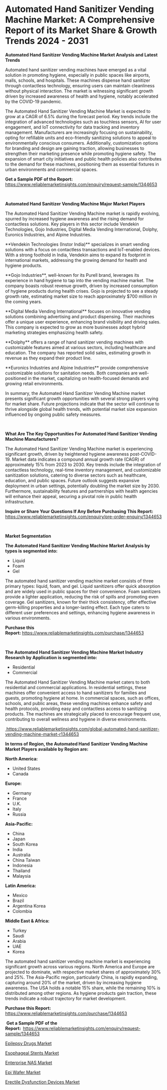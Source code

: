 <p><h1>Automated Hand Sanitizer Vending Machine Market: A Comprehensive Report of its Market Share & Growth Trends 2024 - 2031</h1></p><p><strong>Automated Hand Sanitizer Vending Machine Market Analysis and Latest Trends</strong></p>
<p><p>Automated hand sanitizer vending machines have emerged as a vital solution in promoting hygiene, especially in public spaces like airports, malls, schools, and hospitals. These machines dispense hand sanitizer through contactless technology, ensuring users can maintain cleanliness without physical interaction. The market is witnessing significant growth driven by increased awareness of health and hygiene, notably accelerated by the COVID-19 pandemic.</p><p>The Automated Hand Sanitizer Vending Machine Market is expected to grow at a CAGR of 6.5% during the forecast period. Key trends include the integration of advanced technologies such as touchless sensors, AI for user engagement, and IoT connectivity for data tracking and inventory management. Manufacturers are increasingly focusing on sustainability, opting for refillable units and eco-friendly sanitizing solutions to appeal to environmentally conscious consumers. Additionally, customization options for branding and design are gaining traction, allowing businesses to strengthen their marketing presence while promoting hygiene safety. The expansion of smart city initiatives and public health policies also contributes to the demand for these machines, positioning them as essential fixtures in urban environments and commercial spaces.</p></p>
<p><strong>Get a Sample PDF of the Report:&nbsp;</strong> <a href="https://www.reliablemarketinsights.com/enquiry/request-sample/1344653?utm_campaign=1338&utm_medium=2&utm_source=Github&utm_content=ia&utm_term=03102024&utm_id=automated-hand-sanitizer-vending-machine">https://www.reliablemarketinsights.com/enquiry/request-sample/1344653</a></p>
<p>&nbsp;</p>
<p><strong>Automated Hand Sanitizer Vending Machine Major Market Players</strong></p>
<p><p>The Automated Hand Sanitizer Vending Machine market is rapidly evolving, spurred by increased hygiene awareness and the rising demand for contactless solutions. Key players in this sector include Vendekin Technologies, Gojo Industries, Digital Media Vending International, Dolphy, Euronics Industries, and Alpine Industries.</p><p>**Vendekin Technologies (Instor India)** specializes in smart vending solutions with a focus on contactless transactions and IoT-enabled devices. With a strong foothold in India, Vendekin aims to expand its footprint in international markets, addressing the growing demand for health and hygiene products.</p><p>**Gojo Industries**, well-known for its Purell brand, leverages its experience in hand hygiene to tap into the vending machine market. The company boasts robust revenue growth, driven by increased consumption of hygiene products during health crises. Gojo is projected to see a steady growth rate, estimating market size to reach approximately $700 million in the coming years.</p><p>**Digital Media Vending International** focuses on innovative vending solutions combining advertising and product dispensing. Their machines offer a unique user experience, enhancing brand visibility and driving sales. This company is expected to grow as more businesses adopt hybrid marketing strategies emphasizing health safety.</p><p>**Dolphy** offers a range of hand sanitizer vending machines with customizable features aimed at various sectors, including healthcare and education. The company has reported solid sales, estimating growth in revenue as they expand their product line.</p><p>**Euronics Industries and Alpine Industries** provide comprehensive customizable solutions for sanitation needs. Both companies are well-positioned in the market, capitalizing on health-focused demands and growing retail environments.</p><p>In summary, the Automated Hand Sanitizer Vending Machine market presents significant growth opportunities with several strong players vying for market share. Future projections indicate that the sector will continue to thrive alongside global health trends, with potential market size expansion influenced by ongoing public safety measures.</p></p>
<p>&nbsp;</p>
<p><strong>What Are The Key Opportunities For Automated Hand Sanitizer Vending Machine Manufacturers?</strong></p>
<p><p>The Automated Hand Sanitizer Vending Machine market is experiencing significant growth, driven by heightened hygiene awareness post-COVID-19. Market data indicates a compound annual growth rate (CAGR) of approximately 15% from 2023 to 2030. Key trends include the integration of contactless technology, real-time inventory management, and customizable sanitization solutions, catering to diverse sectors such as healthcare, education, and public spaces. Future outlook suggests expansive deployment in urban settings, potentially doubling the market size by 2030. Furthermore, sustainability features and partnerships with health agencies will enhance their appeal, securing a pivotal role in public health infrastructure.</p></p>
<p><strong>Inquire or Share Your Questions If Any Before Purchasing This Report:</strong> <a href="https://www.reliablemarketinsights.com/enquiry/pre-order-enquiry/1344653?utm_campaign=1338&utm_medium=2&utm_source=Github&utm_content=ia&utm_term=03102024&utm_id=automated-hand-sanitizer-vending-machine">https://www.reliablemarketinsights.com/enquiry/pre-order-enquiry/1344653</a></p>
<p>&nbsp;</p>
<p><strong>Market Segmentation</strong></p>
<p><strong>The Automated Hand Sanitizer Vending Machine Market Analysis by types is segmented into:</strong></p>
<p><ul><li>Liquid</li><li>Foam</li><li>Gel</li></ul></p>
<p><p>The automated hand sanitizer vending machine market consists of three primary types: liquid, foam, and gel. Liquid sanitizers offer quick absorption and are widely used in public spaces for their convenience. Foam sanitizers provide a lighter application, reducing the risk of spills and promoting even coverage. Gel sanitizers, known for their thick consistency, offer effective germ-killing properties and a longer-lasting effect. Each type caters to different user preferences and settings, enhancing hygiene awareness in various environments.</p></p>
<p><strong>Purchase this Report:&nbsp;</strong><a href="https://www.reliablemarketinsights.com/purchase/1344653?utm_campaign=1338&utm_medium=2&utm_source=Github&utm_content=ia&utm_term=03102024&utm_id=automated-hand-sanitizer-vending-machine">https://www.reliablemarketinsights.com/purchase/1344653</a></p>
<p>&nbsp;</p>
<p><strong>The Automated Hand Sanitizer Vending Machine Market Industry Research by Application is segmented into:</strong></p>
<p><ul><li>Residential</li><li>Commercial</li></ul></p>
<p><p>The Automated Hand Sanitizer Vending Machine market caters to both residential and commercial applications. In residential settings, these machines offer convenient access to hand sanitizers for families and guests, promoting hygiene at home. In commercial spaces, such as offices, schools, and public areas, these vending machines enhance safety and health protocols, providing easy and contactless access to sanitizing products. The machines are strategically placed to encourage frequent use, contributing to overall wellness and hygiene in diverse environments.</p></p>
<p><a href="https://www.reliablemarketinsights.com/global-automated-hand-sanitizer-vending-machine-market-r1344653?utm_campaign=1338&utm_medium=2&utm_source=Github&utm_content=ia&utm_term=03102024&utm_id=automated-hand-sanitizer-vending-machine">&nbsp;https://www.reliablemarketinsights.com/global-automated-hand-sanitizer-vending-machine-market-r1344653</a></p>
<p><strong>In terms of Region, the Automated Hand Sanitizer Vending Machine Market Players available by Region are:</strong></p>
<p>
    <p> <strong> North America: </strong>
        <ul>
            <li>United States</li>
            <li>Canada</li>
        </ul>
        </p> 
    <p> <strong> Europe: </strong>
        <ul>
            <li>Germany</li>
            <li>France</li>
            <li>U.K.</li>
            <li>Italy</li>
            <li>Russia</li>
        </ul>
        </p> 
    <p> <strong> Asia-Pacific: </strong>
        <ul>
            <li>China</li>
            <li>Japan</li>
            <li>South Korea</li>
            <li>India</li>
            <li>Australia</li>
            <li>China Taiwan</li>
            <li>Indonesia</li>
            <li>Thailand</li>
            <li>Malaysia</li>
        </ul>
        </p> 
    <p> <strong> Latin America: </strong>
        <ul>
            <li>Mexico</li>
            <li>Brazil</li>
            <li>Argentina Korea</li>
            <li>Colombia</li>
        </ul>
        </p> 
    <p> <strong> Middle East & Africa: </strong>
        <ul>
            <li>Turkey</li>
            <li>Saudi</li>
            <li>Arabia</li>
            <li>UAE</li>
            <li>Korea</li>
        </ul>
    </p>
    </p>
<p><p>The automated hand sanitizer vending machine market is experiencing significant growth across various regions. North America and Europe are projected to dominate, with respective market shares of approximately 30% and 25%. The Asia-Pacific region, particularly China, is rapidly expanding, capturing around 20% of the market, driven by increasing hygiene awareness. The USA holds a notable 15% share, while the remaining 10% is distributed among other regions. As hygiene products gain traction, these trends indicate a robust trajectory for market development.</p></p>
<p><strong>Purchase this Report: </strong><a href="https://www.reliablemarketinsights.com/purchase/1344653?utm_campaign=1338&utm_medium=2&utm_source=Github&utm_content=ia&utm_term=03102024&utm_id=automated-hand-sanitizer-vending-machine">https://www.reliablemarketinsights.com/purchase/1344653</a></p>
<p>&nbsp;<strong>Get a Sample PDF of the Report:&nbsp;&nbsp;</strong><a href="https://www.reliablemarketinsights.com/enquiry/request-sample/1344653?utm_campaign=1338&utm_medium=2&utm_source=Github&utm_content=ia&utm_term=03102024&utm_id=automated-hand-sanitizer-vending-machine">https://www.reliablemarketinsights.com/enquiry/request-sample/1344653</a></p>
<p><strong></strong></p>
<p><p><a href="https://www.linkedin.com/pulse/epilepsy-drugs-market-industry-landscape-growth-trajectories-0bqqf?utm_campaign=1338&utm_medium=2&utm_source=Github&utm_content=ia&utm_term=03102024&utm_id=automated-hand-sanitizer-vending-machine">Epilepsy Drugs Market</a></p><p><a href="https://www.linkedin.com/pulse/esophageal-stents-market-global-regional-analysis-2024-2031-sfbsc?trackingId=5b%2BcDdszSQibjuvxQvlfIQ%3D%3D&utm_campaign=1338&utm_medium=2&utm_source=Github&utm_content=ia&utm_term=03102024&utm_id=automated-hand-sanitizer-vending-machine">Esophageal Stents Market</a></p><p><a href="https://www.linkedin.com/pulse/comprehensive-analysis-global-enterprise-nas-market-growth-ig8df?utm_campaign=1338&utm_medium=2&utm_source=Github&utm_content=ia&utm_term=03102024&utm_id=automated-hand-sanitizer-vending-machine">Enterprise NAS Market</a></p><p><a href="https://www.linkedin.com/pulse/epi-wafer-market-insights-products-regional-analysis-forecasted-fddze?trackingId=S4xBBoEVTcCpEst7z2NSTQ%3D%3D&utm_campaign=1338&utm_medium=2&utm_source=Github&utm_content=ia&utm_term=03102024&utm_id=automated-hand-sanitizer-vending-machine">Epi Wafer Market</a></p><p><a href="https://www.linkedin.com/pulse/erectile-dysfunction-devices-market-essentials-key-players-demand-9jokc?trackingId=4KAcVEV6RTiQaFyFoT6mlg%3D%3D&utm_campaign=1338&utm_medium=2&utm_source=Github&utm_content=ia&utm_term=03102024&utm_id=automated-hand-sanitizer-vending-machine">Erectile Dysfunction Devices Market</a></p></p>
